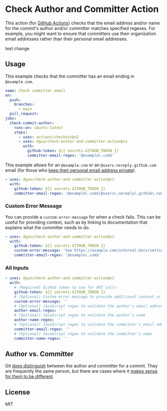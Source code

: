 # Check Author and Committer Action

This action (for [GitHub Actions](https://github.com/features/actions)) checks
that the email address and/or name for the commit's author and/or committer
matches specified regexes. For example, you might want to ensure that committers
use their organization email addresses rather than their personal email
addresses.

test change

## Usage

This example checks that the committer has an email ending in
`@example.com`.

```yaml
name: Check committer email
on:
  push:
    branches:
      - main
  pull_request:
jobs:
  check-commit-author:
    runs-on: ubuntu-latest
    steps:
      - uses: actions/checkout@v2
      - uses: dguo/check-author-and-committer-action@v1
        with:
          github-token: ${{ secrets.GITHUB_TOKEN }}
          committer-email-regex: '@example\.com$'
```

This example allows for an `@example.com` or an `@users.noreply.github.com`
email (for those who [keep their personal email address
private](https://docs.github.com/en/account-and-profile/setting-up-and-managing-your-github-user-account/managing-email-preferences/setting-your-commit-email-address#about-commit-email-addresses)).

```yaml
- uses: dguo/check-author-and-committer-action@v1
  with:
    github-token: ${{ secrets.GITHUB_TOKEN }}
    committer-email-regex: '@example\.com$|@users\.noreply\.github\.com$'
```

### Custom Error Message

You can provide a `custom-error-message` for when a check fails. This can be
useful for providing context, such as by linking to documentation that explains
what the committer needs to do.

```yaml
- uses: dguo/check-author-and-committer-action@v1
  with:
    github-token: ${{ secrets.GITHUB_TOKEN }}
    custom-error-message: 'See https://example.com/internal-docs/setting-your-git-config'
    committer-email-regex: '@example\.com$'
```

### All Inputs

```yaml
- uses: dguo/check-author-and-committer-action@v1
  with:
    # (Required) GitHub token to use for API calls
    github-token: ${{ secrets.GITHUB_TOKEN }}
    # (Optional) Custom error message to provide additional context or information
    custom-error-message: ''
    # (Optional) JavaScript regex to validate the author's email address
    author-email-regex: ''
    # (Optional) JavaScript regex to validate the author's name
    author-name-regex: ''
    # (Optional) JavaScript regex to validate the committer's email address
    committer-email-regex: ''
    # (Optional) JavaScript regex to validate the committer's name
    committer-name-regex: ''
```

## Author vs. Committer

Git [does distinguish](https://stackoverflow.com/q/18750808/1481479) between the
author and committer for a commit. They are frequently the same person, but
there are cases where it [makes sense for them to be
different](https://ivan.bessarabov.com/blog/git-author-committer).

## License

MIT

